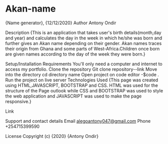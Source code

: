 # Akan-name
{Name generator}, {12/12/2020}
Author
Antony Ondir

Description
{This is an application that takes user's birth details(month,day and year) and calculates the day in the week in which he/she was born and further gives an Akan name depending on their gender. Akan names traces their origin from Ghana and some parts of West-Africa.Children once born are given names according to the day of the week they were born.}

Setup/Installation Requirements
You'll only need a computer and internet to access my portfolio.
Clone the repository
Git clone repository--link
Move into the directory
cd directory name
Open project on code editor
-$code .
Run the project on live server
Technologies Used
{This page was created using HTML,JAVASCRIPT, BOOTSTRAP and CSS. HTML was used for the structure of the Page outlook while CSS and BOOTSTRAP was used to style the web application and JAVASCRIPT was used to make the page responsive.}

Link


Support and contact details
Email alegoantony047@gmail.com Phone +254715399590

License
Copyright (c) {2020} {Antony Ondir}
